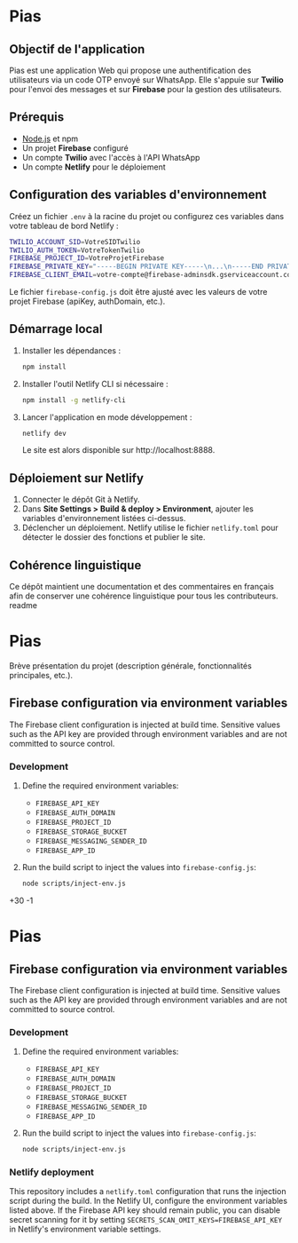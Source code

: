 # Pias

## Objectif de l'application
Pias est une application Web qui propose une authentification des utilisateurs via un code OTP envoyé sur WhatsApp. Elle s'appuie sur **Twilio** pour l'envoi des messages et sur **Firebase** pour la gestion des utilisateurs.

## Prérequis
- [Node.js](https://nodejs.org/) et npm
- Un projet **Firebase** configuré
- Un compte **Twilio** avec l'accès à l'API WhatsApp
- Un compte **Netlify** pour le déploiement

## Configuration des variables d'environnement
Créez un fichier `.env` à la racine du projet ou configurez ces variables dans votre tableau de bord Netlify :

```bash
TWILIO_ACCOUNT_SID=VotreSIDTwilio
TWILIO_AUTH_TOKEN=VotreTokenTwilio
FIREBASE_PROJECT_ID=VotreProjetFirebase
FIREBASE_PRIVATE_KEY="-----BEGIN PRIVATE KEY-----\n...\n-----END PRIVATE KEY-----\n"
FIREBASE_CLIENT_EMAIL=votre-compte@firebase-adminsdk.gserviceaccount.com
```

Le fichier `firebase-config.js` doit être ajusté avec les valeurs de votre projet Firebase (apiKey, authDomain, etc.).

## Démarrage local
1. Installer les dépendances :
   ```bash
   npm install
   ```
2. Installer l'outil Netlify CLI si nécessaire :
   ```bash
   npm install -g netlify-cli
   ```
3. Lancer l'application en mode développement :
   ```bash
   netlify dev
   ```
   Le site est alors disponible sur http://localhost:8888.

## Déploiement sur Netlify
1. Connecter le dépôt Git à Netlify.
2. Dans **Site Settings > Build & deploy > Environment**, ajouter les variables d'environnement listées ci-dessus.
3. Déclencher un déploiement. Netlify utilise le fichier `netlify.toml` pour détecter le dossier des fonctions et publier le site.

## Cohérence linguistique
Ce dépôt maintient une documentation et des commentaires en français afin de conserver une cohérence linguistique pour tous les contributeurs.
readme

# Pias

Brève présentation du projet (description générale, fonctionnalités principales, etc.).

## Firebase configuration via environment variables

The Firebase client configuration is injected at build time. Sensitive values such as the API key are provided through environment variables and are not committed to source control.

### Development

1. Define the required environment variables:
   - `FIREBASE_API_KEY`
   - `FIREBASE_AUTH_DOMAIN`
   - `FIREBASE_PROJECT_ID`
   - `FIREBASE_STORAGE_BUCKET`
   - `FIREBASE_MESSAGING_SENDER_ID`
   - `FIREBASE_APP_ID`
2. Run the build script to inject the values into `firebase-config.js`:

   ```bash
   node scripts/inject-env.js


+30
-1

# Pias

## Firebase configuration via environment variables

The Firebase client configuration is injected at build time. Sensitive values
such as the API key are provided through environment variables and are not
committed to source control.

### Development

1. Define the required environment variables:
   - `FIREBASE_API_KEY`
   - `FIREBASE_AUTH_DOMAIN`
   - `FIREBASE_PROJECT_ID`
   - `FIREBASE_STORAGE_BUCKET`
   - `FIREBASE_MESSAGING_SENDER_ID`
   - `FIREBASE_APP_ID`
2. Run the build script to inject the values into `firebase-config.js`:

   ```bash
   node scripts/inject-env.js
   ```

### Netlify deployment

This repository includes a `netlify.toml` configuration that runs the injection
script during the build. In the Netlify UI, configure the environment variables
listed above. If the Firebase API key should remain public, you can disable
secret scanning for it by setting `SECRETS_SCAN_OMIT_KEYS=FIREBASE_API_KEY` in
Netlify's environment variable settings.
